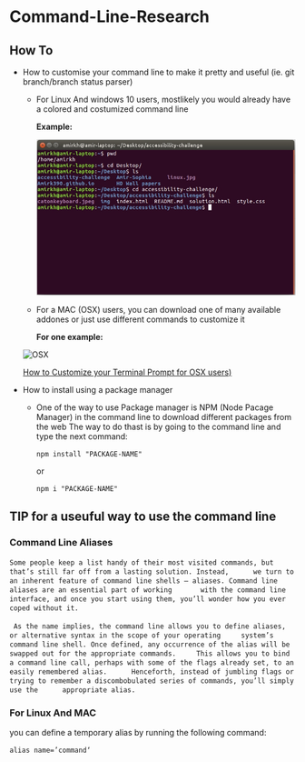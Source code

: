 # Command-Line-Research

## How To
+ How to customise your command line to make it pretty and useful (ie. git branch/branch status parser)

     + For Linux And windows 10 users, mostlikely you would already have a colored and costumized command line

       **Example:**

       ![linux](https://github.com/Amirk390/Command-Line-Research/blob/master/linux.jpg)
      
     + For a MAC (OSX) users, you can download one of many available addones or just use different commands to customize it
       
       **For one example:**
     
     ![OSX](http://cdn.osxdaily.com/wp-content/uploads/2006/12/custom-terminal-prompt-mac-610x229.jpg)
     
     [How to Customize your Terminal Prompt for OSX users)](http://osxdaily.com/2006/12/11/how-to-customize-your-terminal-prompt/)
  
+ How to install using a package manager

  + One of the way to use Package manager is NPM (Node Pacage Manager) in the command line to download different packages from the web
    The way to do thast is by going to the command line and type the next command: 
    
        npm install "PACKAGE-NAME"

     or    

        npm i "PACKAGE-NAME"


##
## TIP for a useuful way to use the command line
 
 ### Command Line Aliases

    Some people keep a list handy of their most visited commands, but that’s still far off from a lasting solution. Instead,      we turn to an inherent feature of command line shells – aliases. Command line aliases are an essential part of working       with the command line interface, and once you start using them, you’ll wonder how you ever coped without it.

     As the name implies, the command line allows you to define aliases, or alternative syntax in the scope of your operating     system’s command line shell. Once defined, any occurrence of the alias will be swapped out for the appropriate commands.     This allows you to bind a command line call, perhaps with some of the flags already set, to an easily remembered alias.      Henceforth, instead of jumbling flags or trying to remember a discombobulated series of commands, you’ll simply use the      appropriate alias.

### For Linux And MAC

 you can define a temporary alias by running the following command:
 
    alias name=’command‘
